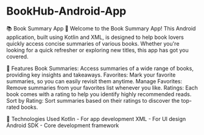 # BookHub-Android-App

📚 Book Summary App 📱
Welcome to the Book Summary App! This Android application, built using Kotlin and XML, is designed to help book lovers quickly access concise summaries of various books. Whether you're looking for a quick refresher or exploring new titles, this app has got you covered.

🚀 Features
Book Summaries: Access summaries of a wide range of books, providing key insights and takeaways.
Favorites: Mark your favorite summaries, so you can easily revisit them anytime.
Manage Favorites: Remove summaries from your favorites list whenever you like.
Ratings: Each book comes with a rating to help you identify highly recommended reads.
Sort by Rating: Sort summaries based on their ratings to discover the top-rated books.

📱 Technologies Used
Kotlin - For app development
XML - For UI design
Android SDK - Core development framework
